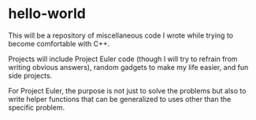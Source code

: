 # hello-world
This will be a repository of miscellaneous code I wrote
while trying to become comfortable with C++. 

Projects will include Project Euler code (though I will 
try to refrain from writing obvious answers), random
gadgets to make my life easier, and fun side projects.

For Project Euler, the purpose is not just to solve the
problems but also to write helper functions that can be
generalized to uses other than the specific problem.
